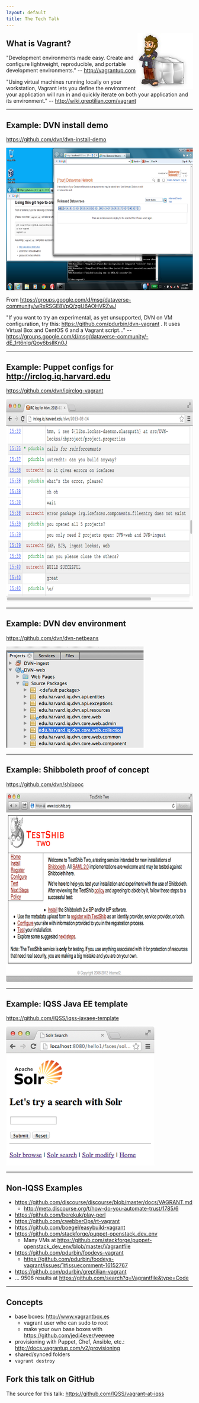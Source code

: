 ```yaml
---
layout: default
title: The Tech Talk
---
```

<img src="./images/vagrant-logo-old.png" align="right">

## What is Vagrant?

"Development environments made easy. Create and configure lightweight, reproducible, and portable development environments." -- http://vagrantup.com

"Using virtual machines running locally on your workstation, Vagrant lets you define the environment your application will run in and quickly iterate on both your application and its environment." -- http://wiki.greptilian.com/vagrant

---

## Example: DVN install demo

https://github.com/dvn/dvn-install-demo

<img src="./images/dvn-vagrant-windows.png" height="384px" width="683px">

From https://groups.google.com/d/msg/dataverse-community/wRxRSGE8VpQ/zgU6AOHVRZwJ

"If you want to try an experimental, as yet unsupported, DVN on VM configuration, try this: https://github.com/pdurbin/dvn-vagrant . It uses Virtual Box and CentOS 6 and a Vagrant script..." -- https://groups.google.com/d/msg/dataverse-community/-dE_1rt6nlg/Qoy6bsIlKn0J

---

## Example: Puppet configs for http://irclog.iq.harvard.edu

https://github.com/dvn/iqirclog-vagrant

<img src="./images/irclog.png" height="546px" width="831px">

---

## Example: DVN dev environment

https://github.com/dvn/dvn-netbeans

<img src="./images/netbeans.png" height="273px" width="371px">

---

## Example: Shibboleth proof of concept

https://github.com/dvn/shibpoc

<img src="./images/testshib.png" height="510px" width="815px">

---

## Example: IQSS Java EE template

https://github.com/IQSS/iqss-javaee-template

<img src="./images/solr.png" height="375px" width="400px">

---

## Non-IQSS Examples

- https://github.com/discourse/discourse/blob/master/docs/VAGRANT.md
    - http://meta.discourse.org/t/how-do-you-automate-trust/1785/6
- https://github.com/berekuk/play-perl
- https://github.com/cwebberOps/rt-vagrant
- https://github.com/boegel/easybuild-vagrant
- https://github.com/stackforge/puppet-openstack_dev_env
    - Many VMs at https://github.com/stackforge/puppet-openstack_dev_env/blob/master/Vagrantfile
- https://github.com/pdurbin/foodeys-vagrant
    - https://github.com/pdurbin/foodeys-vagrant/issues/1#issuecomment-16152767
- https://github.com/pdurbin/greptilian-vagrant
- ... 9506 results at https://github.com/search?q=Vagrantfile&type=Code

---

## Concepts

- base boxes: http://www.vagrantbox.es
    - vagrant user who can sudo to root
    - make your own base boxes with https://github.com/jedi4ever/veewee
- provisioning with Puppet, Chef, Ansible, etc.: http://docs.vagrantup.com/v2/provisioning
- shared/synced folders
- `vagrant destroy`

## Fork this talk on GitHub

The source for this talk: https://github.com/IQSS/vagrant-at-iqss
